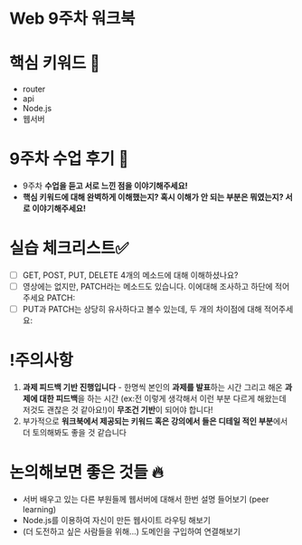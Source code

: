 # Web 9주차 워크북

# 핵심 키워드 🎯

- router
- api
- Node.js
- 웹서버

# 9주차 수업 후기 📢

- 9주차 **수업을 듣고 서로 느낀 점을 이야기해주세요!**
- **핵심 키워드에 대해 완벽하게 이해했는지? 혹시 이해가 안 되는 부분은 뭐였는지?
서로 이야기해주세요!**

# 실습 체크리스트✅

- [ ]  GET, POST, PUT, DELETE 4개의 메소드에 대해 이해하셨나요?
- [ ]  영상에는 없지만, PATCH라는 메소드도 있습니다. 이에대해 조사하고 하단에 적어주세요 PATCH:
- [ ]  PUT과 PATCH는 상당히 유사하다고 볼수 있는데, 두 개의 차이점에 대해 적어주세요:

# !주의사항

1. **과제 피드백 기반 진행입니다** - 한명씩 본인의 **과제를 발표**하는 시간 그리고 해온 **과제에 대한 피드백**을 하는 시간 (ex:전 이렇게 생각해서 이런 부분 다르게 해왔는데 저것도 괜찮은 것 같아요!)이 **무조건 기반**이 되어야 합니다!
2. 부가적으로 **워크북에서 제공되는 키워드 혹은 강의에서 들은 디테일 적인 부분**에서 더 토의해봐도 좋을 것 같습니다

# 논의해보면 좋은 것들 🔥

- 서버 배우고 있는 다른 부원들께 웹서버에 대해서 한번 설명 들어보기 (peer learning)
- Node.js를 이용하여 자신이 만든 웹사이트 라우팅 해보기
- (더 도전하고 싶은 사람들을 위해...) 도메인을 구입하여 연결해보기